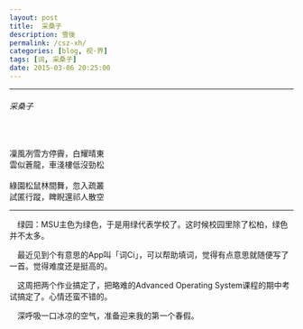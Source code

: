 ```yaml
---
layout: post
title:  采桑子
description: 雪後
permalink: /csz-xh/
categories: [blog, 视·界]
tags: [词, 采桑子]
date: 2015-03-06 20:25:00
--- 
```


-----

<div class="poem">

<h6>采桑子</h6><br>

凜風冽雪方停霽，白耀晴東<br>
雲似蒼龍，車淺樓低沒勁松<br>
<br>
綠園松鼠林間舞，忽入疏叢<br>
試匿行蹤，睥睨還祁人散空<br>

</div>

-----

　绿园：MSU主色为绿色，于是用绿代表学校了。这时候校园里除了松柏，绿色并不太多。

　最近见到个有意思的App叫「词Ci」，可以帮助填词，觉得有点意思就随便写了一首。觉得难度还是挺高的。

　这周把两个作业搞定了，把略难的Advanced Operating System课程的期中考试搞定了。心情还蛮不错的。

　深呼吸一口冰凉的空气，准备迎来我的第一个春假。